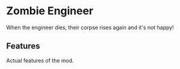 # Zombie Engineer



When the engineer dies, their corpse rises again and it's not happy!



Features
-----------

Actual features of the mod.